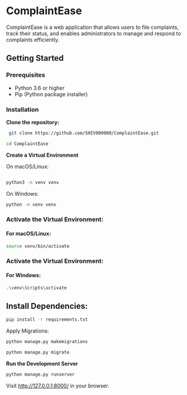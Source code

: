 # ComplaintEase

ComplaintEase is a web application that allows users to file complaints, track their status, and enables administrators to manage and respond to complaints efficiently.

## Getting Started

### Prerequisites

- Python 3.6 or higher
- Pip (Python package installer)

### Installation

 **Clone the repository:**

```bash
 git clone https://github.com/SHIV000000/ComplaintEase.git
```
```bash
cd ComplaintEase
 ```
**Create a Virtual Environment**

On macOS/Linux:
   ```bash

   python3 -m venv venv
   ```
 On Windows:
   ```bash
   python -m venv venv
   ```

### Activate the Virtual Environment:

#### For macOS/Linux:

```bash
source venv/bin/activate
 ```

### Activate the Virtual Environment:

#### For Windows:

```bash
.\venv\Scripts\activate
```

## Install Dependencies:

```bash
pip install -r requirements.txt
```

Apply Migrations:

```bash
python manage.py makemigrations
```

```bash
python manage.py migrate
```

**Run the Development Server**

```bash
python manage.py runserver
```

Visit http://127.0.0.1:8000/ in your browser.
